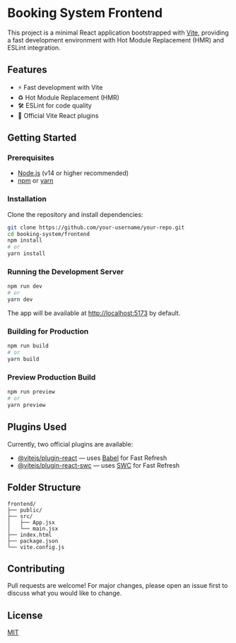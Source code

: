 # Booking System Frontend

This project is a minimal React application bootstrapped with [Vite](https://vitejs.dev/), providing a fast development environment with Hot Module Replacement (HMR) and ESLint integration.

## Features

- ⚡️ Fast development with Vite
- ♻️ Hot Module Replacement (HMR)
- 🛠️ ESLint for code quality
- 🔌 Official Vite React plugins

## Getting Started

### Prerequisites

- [Node.js](https://nodejs.org/) (v14 or higher recommended)
- [npm](https://www.npmjs.com/) or [yarn](https://yarnpkg.com/)

### Installation

Clone the repository and install dependencies:

```bash
git clone https://github.com/your-username/your-repo.git
cd booking-system/frontend
npm install
# or
yarn install
```

### Running the Development Server

```bash
npm run dev
# or
yarn dev
```

The app will be available at [http://localhost:5173](http://localhost:5173) by default.

### Building for Production

```bash
npm run build
# or
yarn build
```

### Preview Production Build

```bash
npm run preview
# or
yarn preview
```

## Plugins Used

Currently, two official plugins are available:

- [@vitejs/plugin-react](https://github.com/vitejs/vite-plugin-react/blob/main/packages/plugin-react/README.md) — uses [Babel](https://babeljs.io/) for Fast Refresh
- [@vitejs/plugin-react-swc](https://github.com/vitejs/vite-plugin-react-swc) — uses [SWC](https://swc.rs/) for Fast Refresh

## Folder Structure

```
frontend/
├── public/
├── src/
│   ├── App.jsx
│   └── main.jsx
├── index.html
├── package.json
└── vite.config.js
```

## Contributing

Pull requests are welcome! For major changes, please open an issue first to discuss what you would like to change.

## License

[MIT](LICENSE)
